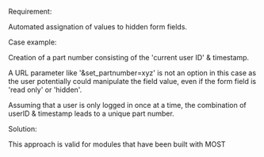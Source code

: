 Requirement:

Automated assignation of values to hidden form fields.

Case example:

Creation of a part number consisting of the 'current user ID' & timestamp.

A URL parameter like '&set_partnumber=xyz' is not an option in this case as the user potentially could manipulate the field value, even if the form field is 'read only' or 'hidden'.

Assuming that a user is only logged in once at a time, the combination of userID & timestamp leads to a unique part number.

Solution:

This approach is valid for modules that have been built with MOST
